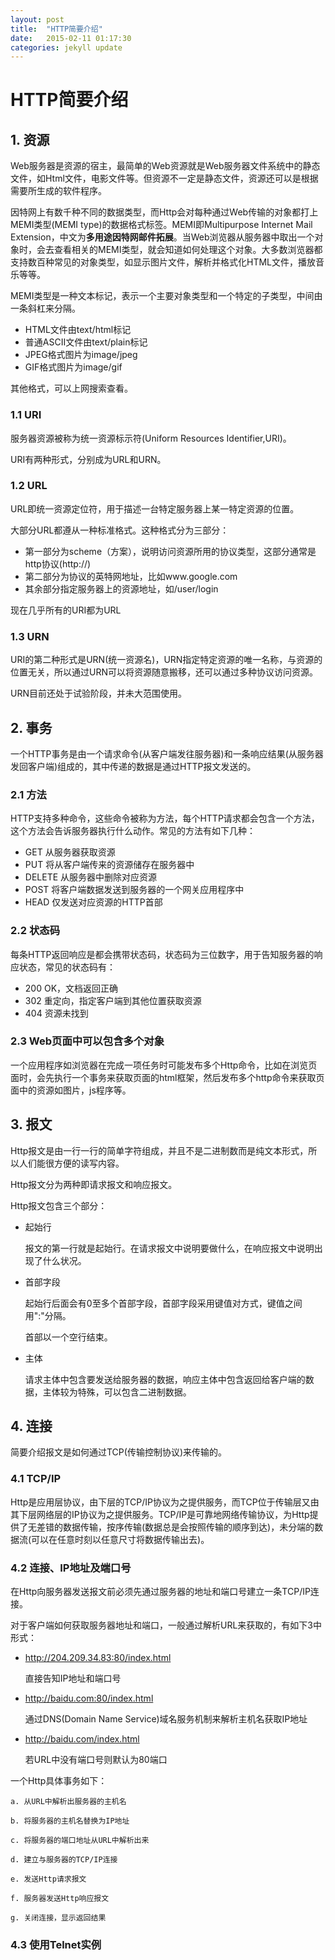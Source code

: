 ```yaml
---
layout: post
title:  "HTTP简要介绍"
date:   2015-02-11 01:17:30
categories: jekyll update
---
```


# HTTP简要介绍

## 1. 资源

Web服务器是资源的宿主，最简单的Web资源就是Web服务器文件系统中的静态文件，如Html文件，电影文件等。但资源不一定是静态文件，资源还可以是根据需要所生成的软件程序。

因特网上有数千种不同的数据类型，而Http会对每种通过Web传输的对象都打上MEMI类型(MEMI type)的数据格式标签。MEMI即Multipurpose Internet Mail Extension，中文为**多用途因特网邮件拓展**。当Web浏览器从服务器中取出一个对象时，会去查看相关的MEMI类型，就会知道如何处理这个对象。大多数浏览器都支持数百种常见的对象类型，如显示图片文件，解析并格式化HTML文件，播放音乐等等。

MEMI类型是一种文本标记，表示一个主要对象类型和一个特定的子类型，中间由一条斜杠来分隔。
	
*	 HTML文件由text/html标记
*	 普通ASCII文件由text/plain标记
*	 JPEG格式图片为image/jpeg
*	 GIF格式图片为image/gif

其他格式，可以上网搜索查看。


### 1.1 URI

服务器资源被称为统一资源标示符(Uniform Resources Identifier,URI)。

URI有两种形式，分别成为URL和URN。

### 1.2 URL

URL即统一资源定位符，用于描述一台特定服务器上某一特定资源的位置。

大部分URL都遵从一种标准格式。这种格式分为三部分：

* 第一部分为scheme（方案），说明访问资源所用的协议类型，这部分通常是http协议(http://)
* 第二部分为协议的英特网地址，比如www.google.com
* 其余部分指定服务器上的资源地址，如/user/login

现在几乎所有的URI都为URL

### 1.3 URN

URI的第二种形式是URN(统一资源名)，URN指定特定资源的唯一名称，与资源的位置无关，所以通过URN可以将资源随意搬移，还可以通过多种协议访问资源。

URN目前还处于试验阶段，并未大范围使用。

## 2. 事务

一个HTTP事务是由一个请求命令(从客户端发往服务器)和一条响应结果(从服务器发回客户端)组成的，其中传递的数据是通过HTTP报文发送的。

### 2.1 方法

HTTP支持多种命令，这些命令被称为方法，每个HTTP请求都会包含一个方法，这个方法会告诉服务器执行什么动作。常见的方法有如下几种：

* GET		 从服务器获取资源
* PUT		 将从客户端传来的资源储存在服务器中
* DELETE	  从服务器中删除对应资源
* POST		将客户端数据发送到服务器的一个网关应用程序中
* HEAD		仅发送对应资源的HTTP首部

### 2.2 状态码

每条HTTP返回响应是都会携带状态码，状态码为三位数字，用于告知服务器的响应状态，常见的状态码有：

* 200 OK，文档返回正确
* 302 重定向，指定客户端到其他位置获取资源
* 404 资源未找到

### 2.3 Web页面中可以包含多个对象

一个应用程序如浏览器在完成一项任务时可能发布多个Http命令，比如在浏览页面时，会先执行一个事务来获取页面的html框架，然后发布多个http命令来获取页面中的资源如图片，js程序等。

## 3. 报文

Http报文是由一行一行的简单字符组成，并且不是二进制数而是纯文本形式，所以人们能很方便的读写内容。

Http报文分为两种即请求报文和响应报文。

Http报文包含三个部分：

* 起始行

	报文的第一行就是起始行。在请求报文中说明要做什么，在响应报文中说明出现了什么状况。
	
* 首部字段

	起始行后面会有0至多个首部字段，首部字段采用键值对方式，键值之间用":"分隔。
	
	首部以一个空行结束。

* 主体

	请求主体中包含要发送给服务器的数据，响应主体中包含返回给客户端的数据，主体较为特殊，可以包含二进制数据。


## 4. 连接

简要介绍报文是如何通过TCP(传输控制协议)来传输的。

### 4.1 TCP/IP

Http是应用层协议，由下层的TCP/IP协议为之提供服务，而TCP位于传输层又由其下层网络层的IP协议为之提供服务。TCP/IP是可靠地网络传输协议，为Http提供了无差错的数据传输，按序传输(数据总是会按照传输的顺序到达)，未分端的数据流(可以在任意时刻以任意尺寸将数据传输出去)。

### 4.2 连接、IP地址及端口号

在Http向服务器发送报文前必须先通过服务器的地址和端口号建立一条TCP/IP连接。

对于客户端如何获取服务器地址和端口，一般通过解析URL来获取的，有如下3中形式：

* http://204.209.34.83:80/index.html

	直接告知IP地址和端口号

* http://baidu.com:80/index.html

	通过DNS(Domain Name Service)域名服务机制来解析主机名获取IP地址

* http://baidu.com/index.html

	若URL中没有端口号则默认为80端口
	
一个Http具体事务如下：

    a. 从URL中解析出服务器的主机名
    
    b. 将服务器的主机名替换为IP地址
    
    c. 将服务器的端口地址从URL中解析出来
    
    d. 建立与服务器的TCP/IP连接
    
    e. 发送Http请求报文
    
    f. 服务器发送Http响应报文
    
    g. 关闭连接，显示返回结果

### 4.3 使用Telnet实例

 
